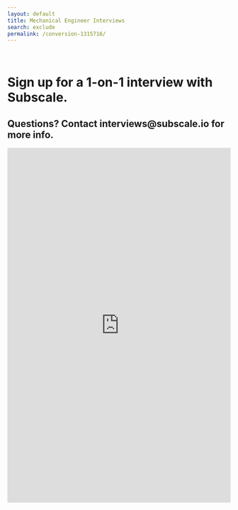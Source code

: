 ```yaml
---
layout: default
title: Mechanical Engineer Interviews
search: exclude
permalink: /conversion-1315716/
---
```

<div class="row" id="survey">
  
  <div class="col m12">
    <div class="row">
      <div class="col m2">&nbsp;</div>
      <div class="col m8" id="copybox">
        <h1 class="center">Sign up for a 1-on-1 interview with Subscale.</h1>
        <h2 class="center">Questions? Contact interviews@subscale.io for more info.</h2>
      </div>
      <div class="col"></div>
    </div>
    <div class="row">
      <iframe src="https://app.acuityscheduling.com/schedule.php?owner=18143598&appointmentType=11069422" width="100%" height="800" frameBorder="0"></iframe><script src="https://embed.acuityscheduling.com/js/embed.js" type="text/javascript"></script>
    </div>
  </div>
</div>
